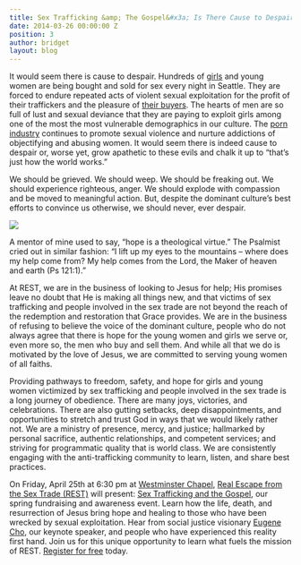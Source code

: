 ```yaml
---
title: Sex Trafficking &amp; The Gospel&#x3a; Is There Cause to Despair&#x3f;
date: 2014-03-26 00:00:00 Z
position: 3
author: bridget
layout: blog
---
```


It would seem there is cause to despair. Hundreds of [girls](http://iwantrest.com/2013/09/17/10-things-you-might-not-know-about-women-being-sold-for-sex/) and young women are being bought and sold for sex every night in Seattle. They are forced to endure repeated acts of violent sexual exploitation for the profit of their traffickers and the pleasure of [their buyers](http://iwantrest.com/2013/04/30/ten-things-you-might-not-know-about-men-who-buy-sex/). The hearts of men are so full of lust and sexual deviance that they are paying to exploit girls among one of the most the most vulnerable demographics in our culture. The [porn industry](http://iwantrest.com/2013/12/10/10-things-you-might-not-know-about-porn/) continues to promote sexual violence and nurture addictions of objectifying and abusing women. It would seem there is indeed cause to despair or, worse yet, grow apathetic to these evils and chalk it up to “that’s just how the world works.”

We should be grieved. We should weep. We should be freaking out. We should experience righteous, anger. We should explode with compassion and be moved to meaningful action. But, despite the dominant culture’s best efforts to convince us otherwise, we should never, ever despair.

![](http://stopbuyinggirls.com/uploads/ST-G-Square-2.png)

A mentor of mine used to say, “hope is a theological virtue.” The Psalmist cried out in similar fashion: “I lift up my eyes to the mountains – where does my help come from? My help comes from the Lord, the Maker of heaven and earth (Ps 121:1).”

At REST, we are in the business of looking to Jesus for help; His promises leave no doubt that He is making all things new, and that victims of sex trafficking and people involved in the sex trade are not beyond the reach of the redemption and restoration that Grace provides. We are in the business of refusing to believe the voice of the dominant culture, people who do not always agree that there is hope for the young women and girls we serve or, even more so, the men who buy and sell them. And while all that we do is motivated by the love of Jesus, we are committed to serving young women of all faiths.

Providing pathways to freedom, safety, and hope for girls and young women victimized by sex trafficking and people involved in the sex trade is a long journey of obedience. There are many joys, victories, and celebrations. There are also gutting setbacks, deep disappointments, and opportunities to stretch and trust God in ways that we would likely rather not. We are a ministry of presence, mercy, and justice; hallmarked by personal sacrifice, authentic relationships, and competent services; and striving for programmatic quality that is world class. We are consistently engaging with the anti-trafficking community to learn, listen, and share best practices.

On Friday, April 25th at 6:30 pm at [Westminster Chapel](http://www.westminster.org/), [Real Escape from the Sex Trade (REST)](http://iwantrest.com/about/) will present: [Sex Trafficking and the Gospel](https://www.facebook.com/events/228401017351545/), our spring fundraising and awareness event. Learn how the life, death, and resurrection of Jesus bring hope and healing to those who have been wrecked by sexual exploitation. Hear from social justice visionary [Eugene Cho](https://www.facebook.com/eugenecho?fref=ts), our keynote speaker, and people who have experienced this reality first hand. Join us for this unique opportunity to learn what fuels the mission of REST. [Register for free](https://www.facebook.com/events/228401017351545/) today.